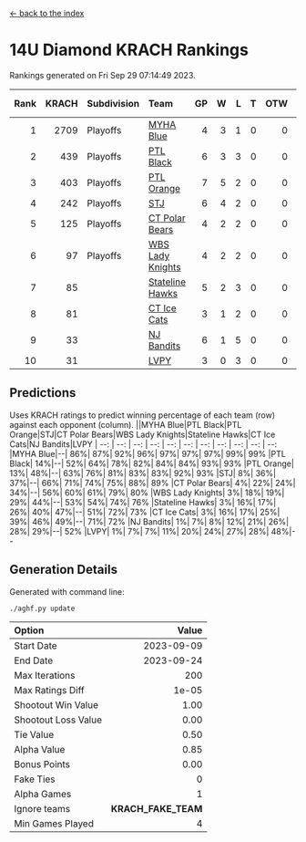 [<- back to the index](readme.md)
# 14U Diamond KRACH Rankings
Rankings generated on Fri Sep 29 07:14:49 2023.

Rank|KRACH|Subdivision|Team|GP|W|L|T|OTW|OTL|SoS|Exp Wins|Win Diff
---:|---:|:---|:---|---:|---:|---:|---:|---:|---:|---:|---:|---:
1|2709|Playoffs|[MYHA Blue](https://gamesheetstats.com/seasons/3663/teams/140816/schedule)|4|3|1|0|0|0|1002|3.8|-0.0
2|439|Playoffs|[PTL Black](https://gamesheetstats.com/seasons/3663/teams/140815/schedule)|6|3|3|0|0|0|1201|3.8|-0.0
3|403|Playoffs|[PTL Orange](https://gamesheetstats.com/seasons/3663/teams/140821/schedule)|7|5|2|0|0|0|175|5.9|0.0
4|242|Playoffs|[STJ](https://gamesheetstats.com/seasons/3663/teams/140822/schedule)|6|4|2|0|0|0|156|4.9|0.0
5|125|Playoffs|[CT Polar Bears](https://gamesheetstats.com/seasons/3663/teams/140818/schedule)|4|2|2|0|0|0|194|2.8|-0.0
6|97|Playoffs|[WBS Lady Knights](https://gamesheetstats.com/seasons/3663/teams/140825/schedule)|4|2|2|0|0|0|115|2.9|0.0
7|85||[Stateline Hawks](https://gamesheetstats.com/seasons/3663/teams/140813/schedule)|5|2|3|0|0|0|172|2.9|0.0
8|81||[CT Ice Cats](https://gamesheetstats.com/seasons/3663/teams/140826/schedule)|3|1|2|0|0|0|211|1.9|0.0
9|33||[NJ Bandits](https://gamesheetstats.com/seasons/3663/teams/140828/schedule)|6|1|5|0|0|0|142|1.9|0.0
10|31||[LVPY](https://gamesheetstats.com/seasons/3663/teams/140820/schedule)|3|0|3|0|0|0|228|0.9|0.0

## Predictions
Uses KRACH ratings to predict winning percentage of each team (row) against each opponent (column).
||MYHA Blue|PTL Black|PTL Orange|STJ|CT Polar Bears|WBS Lady Knights|Stateline Hawks|CT Ice Cats|NJ Bandits|LVPY
| --: | --: | --: | --: | --: | --: | --: | --: | --: | --: | --: 
|MYHA Blue|--| 86%| 87%| 92%| 96%| 97%| 97%| 97%| 99%| 99%
|PTL Black| 14%|--| 52%| 64%| 78%| 82%| 84%| 84%| 93%| 93%
|PTL Orange| 13%| 48%|--| 63%| 76%| 81%| 83%| 83%| 92%| 93%
|STJ|  8%| 36%| 37%|--| 66%| 71%| 74%| 75%| 88%| 89%
|CT Polar Bears|  4%| 22%| 24%| 34%|--| 56%| 60%| 61%| 79%| 80%
|WBS Lady Knights|  3%| 18%| 19%| 29%| 44%|--| 53%| 54%| 74%| 76%
|Stateline Hawks|  3%| 16%| 17%| 26%| 40%| 47%|--| 51%| 72%| 73%
|CT Ice Cats|  3%| 16%| 17%| 25%| 39%| 46%| 49%|--| 71%| 72%
|NJ Bandits|  1%|  7%|  8%| 12%| 21%| 26%| 28%| 29%|--| 52%
|LVPY|  1%|  7%|  7%| 11%| 20%| 24%| 27%| 28%| 48%|--

## Generation Details

Generated with command line:
```
./aghf.py update
```

| Option | Value |
| :----- | ----: |
| Start Date | 2023-09-09 |
| End Date | 2023-09-24 |
| Max Iterations | 200 |
| Max Ratings Diff | 1e-05 |
| Shootout Win Value | 1.00 |
| Shootout Loss Value | 0.00 |
| Tie Value | 0.50 |
| Alpha Value | 0.85 |
| Bonus Points | 0.00 |
| Fake Ties | 0 |
| Alpha Games | 1 |
| Ignore teams | __KRACH_FAKE_TEAM__ |
| Min Games Played | 4 |

